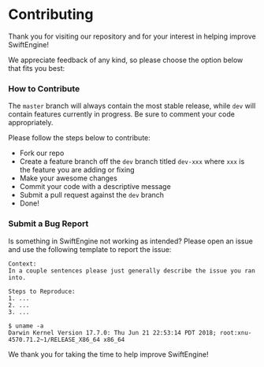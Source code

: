 # Contributing

Thank you for visiting our repository and for your interest in helping improve SwiftEngine!

We appreciate feedback of any kind, so please choose the option below that fits you best:

### How to Contribute

The `master` branch will always contain the most stable release, while `dev` will contain features currently in progress. Be sure to comment your code appropriately. 

Please follow the steps below to contribute:

- Fork our repo
- Create a feature branch off the `dev` branch titled `dev-xxx` where `xxx` is the feature you are adding or fixing
- Make your awesome changes  
- Commit your code with a descriptive message
- Submit a pull request against the `dev` branch
- Done!

### Submit a Bug Report

Is something in SwiftEngine not working as intended? Please open an issue and use the following template to report the issue:

```
Context:
In a couple sentences please just generally describe the issue you ran into.

Steps to Reproduce:
1. ...
2. ...
3. ...

$ uname -a 
Darwin Kernel Version 17.7.0: Thu Jun 21 22:53:14 PDT 2018; root:xnu-4570.71.2~1/RELEASE_X86_64 x86_64
```

We thank you for taking the time to help improve SwiftEngine!

